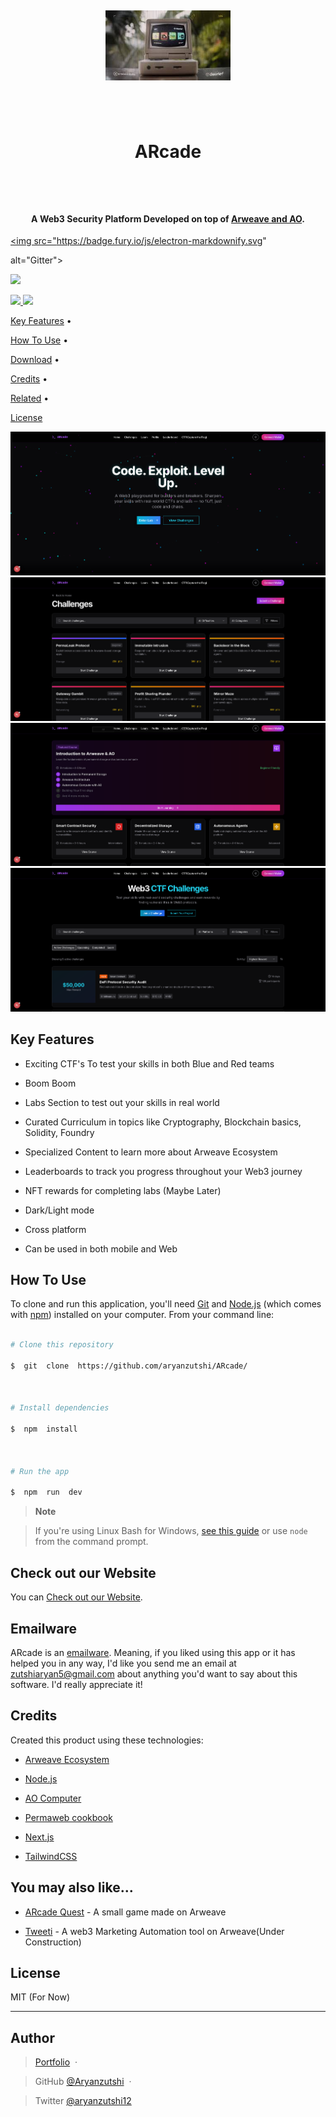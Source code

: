 
  

<h1  align="center">

<br>

<a  href="https://a-rcade.vercel.app/"><img  src="/public/ARWEAAVE.jpeg"  alt="ARcade Logo"  width="200"></a>

<br>

ARcade

<br>

</h1>

  

<h4  align="center">A Web3 Security Platform Developed on top of <a  href="https://arweave.org/"  target="_blank">Arweave and AO</a>.</h4>

  

<p  align="center">

<a  href="https://badge.fury.io/js/electron-markdownify">

<img  src="https://badge.fury.io/js/electron-markdownify.svg"

alt="Gitter">

</a>

<a  href="https://gitter.im/amitmerchant1990/electron-markdownify"><img  src="https://badges.gitter.im/amitmerchant1990/electron-markdownify.svg"></a>

<a  href="https://saythanks.io/to/bullredeyes@gmail.com">

<img  src="https://img.shields.io/badge/SayThanks.io-%E2%98%BC-1EAEDB.svg">

</a>

<a  href="https://www.paypal.me/AmitMerchant">

<img  src="https://img.shields.io/badge/$-donate-ff69b4.svg?maxAge=2592000&amp;style=flat">

</a>

</p>

  

<p  align="center">

<a  href="#key-features">Key Features</a> •

<a  href="#how-to-use">How To Use</a> •

<a  href="#download">Download</a> •

<a  href="#credits">Credits</a> •

<a  href="#related">Related</a> •

<a  href="#license">License</a>

</p>

  

![screenshot](/public/Screenshot1.png)
![screenshot](/public/Screenshot2.png)
![screenshot](/public/Screenshot3.png)
![screenshot](/public/Screenshot4.png)

  

##  Key Features

  

* Exciting CTF's To test your skills in both Blue and Red teams

- Boom Boom

* Labs Section to test out your skills in real world

- Curated Curriculum in topics like Cryptography, Blockchain basics, Solidity, Foundry

* Specialized Content to learn more about Arweave Ecosystem

* Leaderboards to track you progress throughout your Web3 journey

* NFT rewards for completing labs (Maybe Later)

* Dark/Light mode

* Cross platform

- Can be used in both mobile and Web

  

##  How To Use

  

To clone and run this application, you'll need [Git](https://git-scm.com) and [Node.js](https://nodejs.org/en/download/) (which comes with [npm](http://npmjs.com)) installed on your computer. From your command line:

  

```bash

# Clone this repository

$  git  clone  https://github.com/aryanzutshi/ARcade/

  

# Install dependencies

$  npm  install

  

# Run the app

$  npm  run  dev

```

  

>  **Note**

> If you're using Linux Bash for Windows, [see this guide](https://www.howtogeek.com/261575/how-to-run-graphical-linux-desktop-applications-from-windows-10s-bash-shell/) or use `node` from the command prompt.

  
  

##  Check out our Website

  

You can [Check out our Website](https://a-rcade.vercel.app).

  

##  Emailware

  

ARcade is an [emailware](https://en.wiktionary.org/wiki/emailware). Meaning, if you liked using this app or it has helped you in any way, I'd like you send me an email at <zutshiaryan5@gmail.com> about anything you'd want to say about this software. I'd really appreciate it!

  

##  Credits

  

Created this product using these technologies:

  

-  [Arweave Ecosystem](http://arweave.org/)

-  [Node.js](https://nodejs.org/)

-  [AO Computer](https://ao.arweave.dev/)

-  [Permaweb cookbook](https://cookbook.arweave.dev/)

-  [Next.js](https://nextjs.org/)

-  [TailwindCSS](https://tailwindcss.com/)

  

##  You may also like...

  

-  [ARcade Quest](https://github.com/Aryanzutshi/ARcadeQuest) - A small game made on Arweave

-  [Tweeti](https://github.com/Aryanzutshi/Tweeti) - A web3 Marketing Automation tool on Arweave(Under Construction)

  

##  License

  

MIT (For Now)

  

---

  ## Author

>  [Portfolio](https://aryanzutshi.vercel.app/)  &nbsp;&middot;&nbsp;

> GitHub [@Aryanzutshi](https://github.com/aryanzutshi)  &nbsp;&middot;&nbsp;

> Twitter [@aryanzutshi12](https://x.com/aryanzutshi12)
